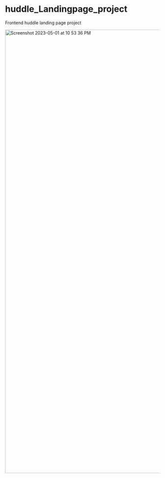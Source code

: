 # huddle_Landingpage_project
Frontend huddle landing page project

<img width="1440" alt="Screenshot 2023-05-01 at 10 53 36 PM" src="https://user-images.githubusercontent.com/95878059/235577378-b7b03d59-78ec-437f-826c-14c768f15ba3.png">



